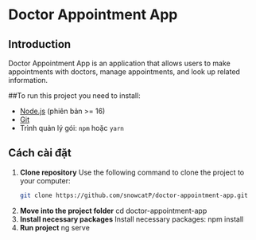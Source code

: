 # Doctor Appointment App

## Introduction

Doctor Appointment App is an application that allows users to make appointments with doctors, manage appointments, and look up related information.

##To run this project you need to install:

- [Node.js](https://nodejs.org/) (phiên bản >= 16)
- [Git](https://git-scm.com/)
- Trình quản lý gói: `npm` hoặc `yarn`

## Cách cài đặt

1. **Clone repository**
   Use the following command to clone the project to your computer:
   ```bash
   git clone https://github.com/snowcatP/doctor-appointment-app.git
3. **Move into the project folder**
   cd doctor-appointment-app
4.  **Install necessary packages**
   Install necessary packages:
   npm install
5. **Run project**
   ng serve
